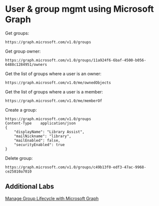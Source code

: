 # User & group mgmt using Microsoft Graph

Get groups:

```
https://graph.microsoft.com/v1.0/groups
```

Get group owner:

```
https://graph.microsoft.com/v1.0/groups/11a924f6-6baf-4500-b056-6488c1284951/owners
```

Get the list of groups where a user is an owner:

```
https://graph.microsoft.com/v1.0/me/ownedObjects
```

Get the list of groups where a user is a member:

```
https://graph.microsoft.com/v1.0/me/memberOf
```

Create a group:

```
https://graph.microsoft.com/v1.0/groups
Content-Type	application/json
{
    "displayName": "Library Assist",
    "mailNickname": "library",
    "mailEnabled": false,
    "securityEnabled": true
}
```

Delete group:

```
https://graph.microsoft.com/v1.0/groups/c49b13f0-edf3-47ac-9968-ce25810a7010
```

## Additional Labs

[Manage Group Lifecycle with Microsoft Graph](https://docs.microsoft.com/en-us/learn/modules/msgraph-access-group-data/)